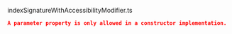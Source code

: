 indexSignatureWithAccessibilityModifier.ts
```json
A parameter property is only allowed in a constructor implementation.
```
